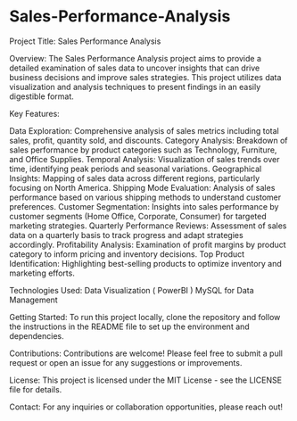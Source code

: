 # Sales-Performance-Analysis
Project Title: Sales Performance Analysis

Overview: The Sales Performance Analysis project aims to provide a detailed examination of sales data to uncover insights that can drive business decisions and improve sales strategies. This project utilizes data visualization and analysis techniques to present findings in an easily digestible format.

Key Features:

Data Exploration: Comprehensive analysis of sales metrics including total sales, profit, quantity sold, and discounts.
Category Analysis: Breakdown of sales performance by product categories such as Technology, Furniture, and Office Supplies.
Temporal Analysis: Visualization of sales trends over time, identifying peak periods and seasonal variations.
Geographical Insights: Mapping of sales data across different regions, particularly focusing on North America.
Shipping Mode Evaluation: Analysis of sales performance based on various shipping methods to understand customer preferences.
Customer Segmentation: Insights into sales performance by customer segments (Home Office, Corporate, Consumer) for targeted marketing strategies.
Quarterly Performance Reviews: Assessment of sales data on a quarterly basis to track progress and adapt strategies accordingly.
Profitability Analysis: Examination of profit margins by product category to inform pricing and inventory decisions.
Top Product Identification: Highlighting best-selling products to optimize inventory and marketing efforts.

Technologies Used:
Data Visualization  ( PowerBI )
MySQL for Data Management


Getting Started: To run this project locally, clone the repository and follow the instructions in the README file to set up the environment and dependencies.

Contributions: Contributions are welcome! Please feel free to submit a pull request or open an issue for any suggestions or improvements.

License: This project is licensed under the MIT License - see the LICENSE file for details.

Contact: For any inquiries or collaboration opportunities, please reach out!
